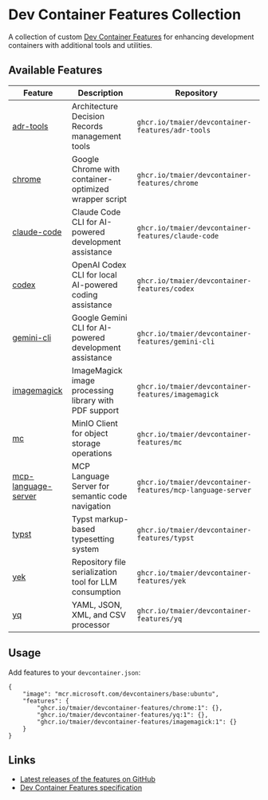 # Dev Container Features Collection

A collection of custom [Dev Container Features](https://containers.dev/implementors/features/) for enhancing development containers with additional tools and utilities.

## Available Features

| Feature | Description | Repository |
|---------|-------------|------------|
| [adr-tools](https://github.com/tmaier/devcontainer-features/tree/main/src/adr-tools) | Architecture Decision Records management tools | `ghcr.io/tmaier/devcontainer-features/adr-tools` |
| [chrome](https://github.com/tmaier/devcontainer-features/tree/main/src/chrome) | Google Chrome with container-optimized wrapper script | `ghcr.io/tmaier/devcontainer-features/chrome` |
| [claude-code](https://github.com/tmaier/devcontainer-features/tree/main/src/claude-code) | Claude Code CLI for AI-powered development assistance | `ghcr.io/tmaier/devcontainer-features/claude-code` |
| [codex](https://github.com/tmaier/devcontainer-features/tree/main/src/codex) | OpenAI Codex CLI for local AI-powered coding assistance | `ghcr.io/tmaier/devcontainer-features/codex` |
| [gemini-cli](https://github.com/tmaier/devcontainer-features/tree/main/src/gemini-cli) | Google Gemini CLI for AI-powered development assistance | `ghcr.io/tmaier/devcontainer-features/gemini-cli` |
| [imagemagick](https://github.com/tmaier/devcontainer-features/tree/main/src/imagemagick) | ImageMagick image processing library with PDF support | `ghcr.io/tmaier/devcontainer-features/imagemagick` |
| [mc](https://github.com/tmaier/devcontainer-features/tree/main/src/mc) | MinIO Client for object storage operations | `ghcr.io/tmaier/devcontainer-features/mc` |
| [mcp-language-server](https://github.com/tmaier/devcontainer-features/tree/main/src/mcp-language-server) | MCP Language Server for semantic code navigation | `ghcr.io/tmaier/devcontainer-features/mcp-language-server` |
| [typst](https://github.com/tmaier/devcontainer-features/tree/main/src/typst) | Typst markup-based typesetting system | `ghcr.io/tmaier/devcontainer-features/typst` |
| [yek](https://github.com/tmaier/devcontainer-features/tree/main/src/yek) | Repository file serialization tool for LLM consumption | `ghcr.io/tmaier/devcontainer-features/yek` |
| [yq](https://github.com/tmaier/devcontainer-features/tree/main/src/yq) | YAML, JSON, XML, and CSV processor | `ghcr.io/tmaier/devcontainer-features/yq` |

## Usage

Add features to your `devcontainer.json`:

```jsonc
{
    "image": "mcr.microsoft.com/devcontainers/base:ubuntu",
    "features": {
        "ghcr.io/tmaier/devcontainer-features/chrome:1": {},
        "ghcr.io/tmaier/devcontainer-features/yq:1": {},
        "ghcr.io/tmaier/devcontainer-features/imagemagick:1": {}
    }
}
```

## Links

- [Latest releases of the features on GitHub](https://github.com/tmaier?tab=packages&repo_name=devcontainer-features)
- [Dev Container Features specification](https://containers.dev/implementors/features/)

